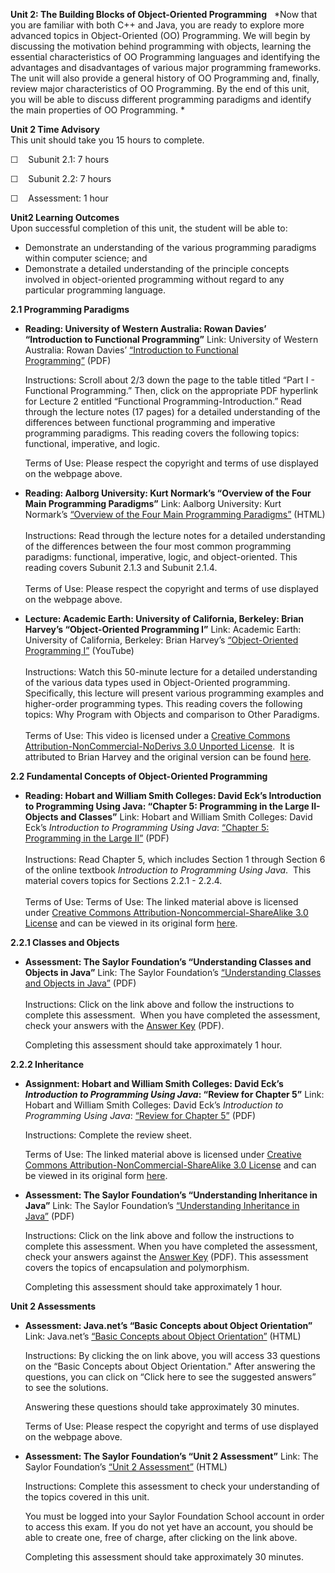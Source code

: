 **Unit 2: The Building Blocks of Object-Oriented Programming** <span
id="2"></span> 
*Now that you are familiar with both C++ and Java, you are ready to
explore more advanced topics in Object-Oriented (OO) Programming. We
will begin by discussing the motivation behind programming with objects,
learning the essential characteristics of OO Programming languages and
identifying the advantages and disadvantages of various major
programming frameworks. The unit will also provide a general history of
OO Programming and, finally, review major characteristics of OO
Programming. By the end of this unit, you will be able to discuss
different programming paradigms and identify the main properties of OO
Programming. *

**Unit 2 Time Advisory**  
This unit should take you 15 hours to complete.  
  
 ☐    Subunit 2.1: 7 hours  
  
 ☐    Subunit 2.2: 7 hours  
  
 ☐    Assessment: 1 hour

**Unit2 Learning Outcomes**  
Upon successful completion of this unit, the student will be able to:
-   Demonstrate an understanding of the various programming paradigms
    within computer science; and
-   Demonstrate a detailed understanding of the principle concepts
    involved in object-oriented programming without regard to any
    particular programming language.

**2.1 Programming Paradigms** <span id="2.1"></span> 
-   **Reading: University of Western Australia: Rowan Davies’
    “Introduction to Functional Programming”**
    Link: University of Western Australia: Rowan Davies’ [“Introduction
    to Functional
    Programming”](http://undergraduate.csse.uwa.edu.au/units/CITS3242/) (PDF)  
      
     Instructions: Scroll about 2/3 down the page to the table titled
    “Part I - Functional Programming.” Then, click on the appropriate
    PDF hyperlink for Lecture 2 entitled “Functional
    Programming-Introduction.” Read through the lecture notes (17 pages)
    for a detailed understanding of the differences between functional
    programming and imperative programming paradigms. This reading
    covers the following topics: functional, imperative, and logic.  
      
     Terms of Use: Please respect the copyright and terms of use
    displayed on the webpage above.

-   **Reading: Aalborg University: Kurt Normark’s “Overview of the Four
    Main Programming Paradigms”**
    Link: Aalborg University: Kurt Normark’s [“Overview of the Four Main
    Programming
    Paradigms”](http://www.cs.aau.dk/~normark/prog3-03/html/notes/paradigms_themes-paradigm-overview-section.html) (HTML)  
        
     Instructions: Read through the lecture notes for a detailed
    understanding of the differences between the four most common
    programming paradigms: functional, imperative, logic, and
    object-oriented. This reading covers Subunit 2.1.3 and Subunit
    2.1.4.  
        
     Terms of Use: Please respect the copyright and terms of use
    displayed on the webpage above.

-   **Lecture: Academic Earth: University of California, Berkeley: Brian
    Harvey’s “Object-Oriented Programming I”**
    Link: Academic Earth: University of California, Berkeley: Brian
    Harvey’s [“Object-Oriented Programming
    I”](http://www.youtube.com/watch?v=8jXZt6sNyCk) (YouTube)  
        
     Instructions: Watch this 50-minute lecture for a detailed
    understanding of the various data types used in Object-Oriented
    programming. Specifically, this lecture will present various
    programming examples and higher-order programming types. This
    reading covers the following topics: Why Program with Objects and
    comparison to Other Paradigms.  
        
     Terms of Use: This video is licensed under a [Creative Commons
    Attribution-NonCommercial-NoDerivs 3.0 Unported
    License](http://creativecommons.org/licenses/by-nc-nd/3.0/).  It is
    attributed to Brian Harvey and the original version can be found
    [here](http://academicearth.org/lectures/object-oriented-programming-i).

**2.2 Fundamental Concepts of Object-Oriented Programming** <span
id="2.2"></span> 
-   **Reading: Hobart and William Smith Colleges: David Eck’s
    Introduction to Programming Using Java: “Chapter 5: Programming in
    the Large II- Objects and Classes”**
    Link: Hobart and William Smith Colleges: David Eck’s *Introduction
    to Programming Using Java*: [“Chapter 5: Programming in the Large
    II”](http://www.saylor.org/site/wp-content/uploads/2012/06/CS102-2.2.pdf) (PDF)  
        
     Instructions: Read Chapter 5, which includes Section 1 through
    Section 6 of the online textbook *Introduction to Programming Using
    Java*.  This material covers topics for Sections 2.2.1 - 2.2.4.  
        
     Terms of Use: Terms of Use: The linked material above is licensed
    under [Creative Commons Attribution-Noncommercial-ShareAlike 3.0
    License](http://creativecommons.org/licenses/by-nc-sa/3.0/) and can
    be viewed in its original form
    [here](http://math.hws.edu/eck/cs124/javanotes3/c5/index.html).

**2.2.1 Classes and Objects** <span id="2.2.1"></span> 
-   **Assessment: The Saylor Foundation’s “Understanding Classes and
    Objects in Java”**
    Link: The Saylor Foundation’s [“Understanding Classes and Objects in
    Java”](http://www.saylor.org/site/wp-content/uploads/2012/08/CS102-2.2.1-Understanding-Classes-and-Objects-in-Java-FINAL.pdf) (PDF)  
        
     Instructions: Click on the link above and follow the instructions
    to complete this assessment.  When you have completed the
    assessment, check your answers with the [Answer
    Key](http://www.saylor.org/site/wp-content/uploads/2012/08/CS102-2.2.1-Understanding-Classes-and-Objects-in-Java-Sample-Solutions-FINAL.pdf) (PDF).  
      
     Completing this assessment should take approximately 1 hour.

**2.2.2 Inheritance** <span id="2.2.2"></span> 
-   **Assignment: Hobart and William Smith Colleges: David Eck’s
    *Introduction to Programming Using Java*: “Review for Chapter 5”**
    Link: Hobart and William Smith Colleges: David Eck’s *Introduction
    to Programming Using Java*: [“Review for Chapter
    5”](http://www.saylor.org/site/wp-content/uploads/2012/06/cs102-2.2.4.pdf) (PDF)  
      
     Instructions: Complete the review sheet.  
      
     Terms of Use: The linked material above is licensed under [Creative
    Commons Attribution-NonCommercial-ShareAlike 3.0
    License](http://creativecommons.org/licenses/by-nc-sa/3.0/) and can
    be viewed in its original
    form [here](http://math.hws.edu/javanotes/c5/quiz.html).

-   **Assessment: The Saylor Foundation’s “Understanding Inheritance in
    Java”**
    Link: The Saylor Foundation’s [“Understanding Inheritance in
    Java”](http://www.saylor.org/site/wp-content/uploads/2012/08/CS102-2.2.2-Understanding-Inheritance-in-Java-FINAL.pdf) (PDF)  
      
     Instructions: Click on the link above and follow the instructions
    to complete this assessment. When you have completed the assessment,
    check your answers against the [Answer
    Key](http://www.saylor.org/site/wp-content/uploads/2012/08/CS102-2.2.2-Understanding-Inheritance-in-Java-Sample-Solutions-FINAL.pdf) (PDF).
    This assessment covers the topics of encapsulation and
    polymorphism.  
      
     Completing this assessment should take approximately 1 hour.

**Unit 2 Assessments** <span id="2.2.3"></span> 
-   **Assessment: Java.net’s “Basic Concepts about Object Orientation”**
    Link: Java.net’s [“Basic Concepts about Object
    Orientation”](https://weblogs.java.net/blog/felipegaucho/archive/2006/07/basic_concepts.html)
    (HTML)  
      
     Instructions: By clicking the on link above, you will access 33
    questions on the “Basic Concepts about Object Orientation." After
    answering the questions, you can click on “Click here to see the
    suggested answers” to see the solutions.  
      
     Answering these questions should take approximately 30 minutes.  
      
     Terms of Use: Please respect the copyright and terms of use
    displayed on the webpage above.

-   **Assessment: The Saylor Foundation’s “Unit 2 Assessment”**
    Link: The Saylor Foundation’s [“Unit 2
    Assessment”](http://school.saylor.org/mod/quiz/view.php?id=1315) (HTML)  
      
     Instructions: Complete this assessment to check your understanding
    of the topics covered in this unit.  
      
     You must be logged into your Saylor Foundation School account in
    order to access this exam. If you do not yet have an account, you
    should be able to create one, free of charge, after clicking on the
    link above.  
      
     Completing this assessment should take approximately 30 minutes.


